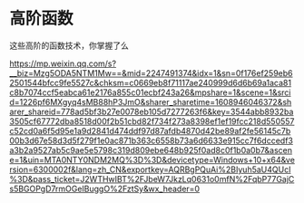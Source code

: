 # 高阶函数





这些高阶的函数技术，你掌握了么

https://mp.weixin.qq.com/s?__biz=Mzg5ODA5NTM1Mw==&mid=2247491374&idx=1&sn=0f176ef259eb62501544bfcc9fe5527c&chksm=c0669eb8f71117ae240999d6d6b69a1aca81c8b7074ccf5eabca61e2176a855c01ecbf243a26&mpshare=1&scene=1&srcid=1226pf6MXgyq4sMB88hP3JmO&sharer_sharetime=1608946046372&sharer_shareid=778ad5bf3b27e0078eb105d7277263f6&key=3544abb8932ba3505cf67772dba8518d00f2b51cbd82f734f273a8398ef1ef19fcc218d550557c52cd0a6f5d95e1a9d2841d474ddf97d87afdb4870d42be89af2fe56145c7b00b3d67e58d3d5f279f1e0ac871b363c6558b73a6d6633e915cc7f6dccedf3a3b2a9527ab5c9ae5e5798c319d809ebe648b925f0ad8c0f1b0a0b7&ascene=1&uin=MTA0NTY0NDM2MQ%3D%3D&devicetype=Windows+10+x64&version=6300002f&lang=zh_CN&exportkey=AQRBgPQuAi%2BIyuh5aU4QUcI%3D&pass_ticket=J2WTHwIBT%2FJbeW7JkzLq0631o0mfN%2FqbP77GajCs5BGOPgD7rmOGeIBuggO%2FztSy&wx_header=0
